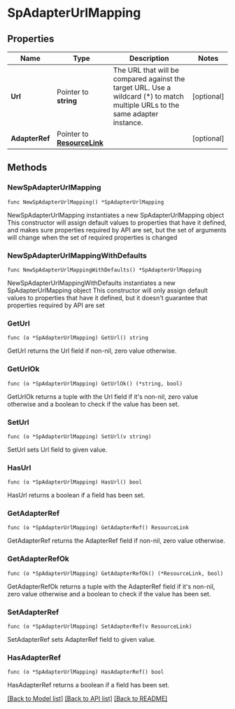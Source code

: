 # SpAdapterUrlMapping

## Properties

Name | Type | Description | Notes
------------ | ------------- | ------------- | -------------
**Url** | Pointer to **string** | The URL that will be compared against the target URL. Use a wildcard (*) to match multiple URLs to the same adapter instance. | [optional] 
**AdapterRef** | Pointer to [**ResourceLink**](ResourceLink.md) |  | [optional] 

## Methods

### NewSpAdapterUrlMapping

`func NewSpAdapterUrlMapping() *SpAdapterUrlMapping`

NewSpAdapterUrlMapping instantiates a new SpAdapterUrlMapping object
This constructor will assign default values to properties that have it defined,
and makes sure properties required by API are set, but the set of arguments
will change when the set of required properties is changed

### NewSpAdapterUrlMappingWithDefaults

`func NewSpAdapterUrlMappingWithDefaults() *SpAdapterUrlMapping`

NewSpAdapterUrlMappingWithDefaults instantiates a new SpAdapterUrlMapping object
This constructor will only assign default values to properties that have it defined,
but it doesn't guarantee that properties required by API are set

### GetUrl

`func (o *SpAdapterUrlMapping) GetUrl() string`

GetUrl returns the Url field if non-nil, zero value otherwise.

### GetUrlOk

`func (o *SpAdapterUrlMapping) GetUrlOk() (*string, bool)`

GetUrlOk returns a tuple with the Url field if it's non-nil, zero value otherwise
and a boolean to check if the value has been set.

### SetUrl

`func (o *SpAdapterUrlMapping) SetUrl(v string)`

SetUrl sets Url field to given value.

### HasUrl

`func (o *SpAdapterUrlMapping) HasUrl() bool`

HasUrl returns a boolean if a field has been set.

### GetAdapterRef

`func (o *SpAdapterUrlMapping) GetAdapterRef() ResourceLink`

GetAdapterRef returns the AdapterRef field if non-nil, zero value otherwise.

### GetAdapterRefOk

`func (o *SpAdapterUrlMapping) GetAdapterRefOk() (*ResourceLink, bool)`

GetAdapterRefOk returns a tuple with the AdapterRef field if it's non-nil, zero value otherwise
and a boolean to check if the value has been set.

### SetAdapterRef

`func (o *SpAdapterUrlMapping) SetAdapterRef(v ResourceLink)`

SetAdapterRef sets AdapterRef field to given value.

### HasAdapterRef

`func (o *SpAdapterUrlMapping) HasAdapterRef() bool`

HasAdapterRef returns a boolean if a field has been set.


[[Back to Model list]](../README.md#documentation-for-models) [[Back to API list]](../README.md#documentation-for-api-endpoints) [[Back to README]](../README.md)


